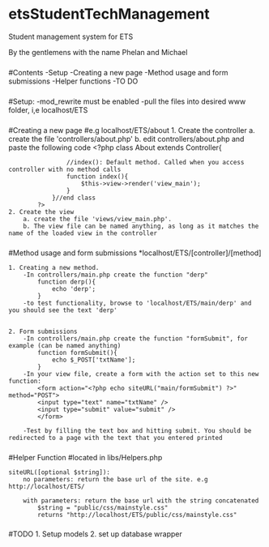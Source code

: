 etsStudentTechManagement
========================

Student management system for ETS

By the gentlemens with the name Phelan and Michael

###
#Contents
	-Setup
	-Creating a new page
	-Method usage and form submissions
	-Helper functions
	-TO DO
###
#Setup:
	-mod_rewrite must be enabled
	-pull the files into desired www folder, i,e localhost/ETS
	

###
#Creating a new page
#e.g localhost/ETS/about
	1. Create the controller
		a. create the file 'controllers/about.php'
		b. edit controllers/about.php and paste the following code
			<?php
				class About extends Controller{
		
					//index(): Default method. Called when you access controller with no method calls
					function index(){
						$this->view->render('view_main');
					}
				}//end class
			?>
	2. Create the view
		a. create the file 'views/view_main.php'. 
		b. The view file can be named anything, as long as it matches the name of the loaded view in the controller

###
#Method usage and form submissions
	*localhost/ETS/[controller]/[method]

	1. Creating a new method. 
		-In controllers/main.php create the function "derp"
			function derp(){
				echo 'derp';
			}
		-to test functionality, browse to 'localhost/ETS/main/derp' and you should see the text 'derp'


	2. Form submissions
		-In controllers/main.php create the function "formSubmit", for example (can be named anything)
			function formSubmit(){
				echo $_POST['txtName'];
			}
		-In your view file, create a form with the action set to this new function:
			<form action="<?php echo siteURL("main/formSubmit") ?>" method="POST">
			<input type="text" name="txtName" />
			<input type="submit" value="submit" />
			</form>

		-Test by filling the text box and hitting submit. You should be redirected to a page with the text that you entered printed




###
#Helper Function
#located in libs/Helpers.php

	siteURL([optional $string]):
		no parameters: return the base url of the site. e.g http://localhost/ETS/

		with parameters: return the base url with the string concatenated
			$string = "public/css/mainstyle.css"
			returns "http://localhost/ETS/public/css/mainstyle.css"

###
#TODO
	1. Setup models
	2. set up database wrapper